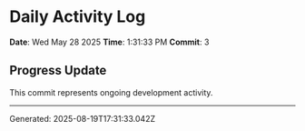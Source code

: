 # Daily Activity Log

**Date**: Wed May 28 2025
**Time**: 1:31:33 PM
**Commit**: 3

## Progress Update

This commit represents ongoing development activity.

---
Generated: 2025-08-19T17:31:33.042Z

